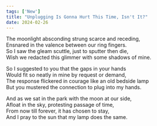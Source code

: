 ```yaml
---
tags: ['New']
title: "Unplugging Is Gonna Hurt This Time, Isn't It?"
date: 2024-02-26
---
```


The moonlight absconding strung scarce and receding,  
Ensnared in the valence between our ring fingers.  
So I saw the gleam scuttle, just to sputter then die,  
Wish we redacted this glimmer with some shadows of mine.

So I suggested to you that the gaps in your hands  
Would fit so neatly in mine by request or demand,  
The response flickered in courage like an old bedside lamp  
But you mustered the connection to plug into my hands.

And as we sat in the park with the moon at our side,  
Afloat in the sky, protesting passage of time,  
From now till forever, it has chosen to stay,  
And I pray to the sun that my lamp does the same.  
